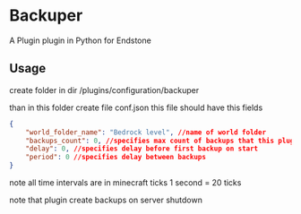 # Backuper
A Plugin plugin in Python for Endstone

## Usage
create folder in dir /plugins/configuration/backuper


than in this folder create file conf.json
this file should have this fields

```json
{
    "world_folder_name": "Bedrock level", //name of world folder
    "backups_count": 0, //specifies max count of backups that this plugin will store
    "delay": 0, //specifies delay before first backup on start
    "period": 0 //specifies delay between backups
}
```

note all time intervals are in minecraft ticks 1 second = 20 ticks

note that plugin create backups on server shutdown